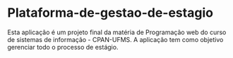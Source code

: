 # Plataforma-de-gestao-de-estagio
Esta aplicação é um projeto final da matéria de Programação web do curso de sistemas de informação - CPAN-UFMS. A aplicação tem como objetivo gerenciar todo o processo de estágio.

